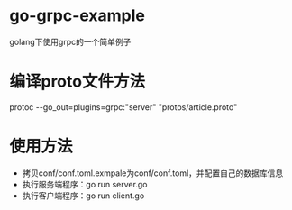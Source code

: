 # go-grpc-example
golang下使用grpc的一个简单例子

# 编译proto文件方法
protoc --go_out=plugins=grpc:"server" "protos/article.proto"

# 使用方法
- 拷贝conf/conf.toml.exmpale为conf/conf.toml，并配置自己的数据库信息
- 执行服务端程序：go run server.go
- 执行客户端程序：go run client.go
